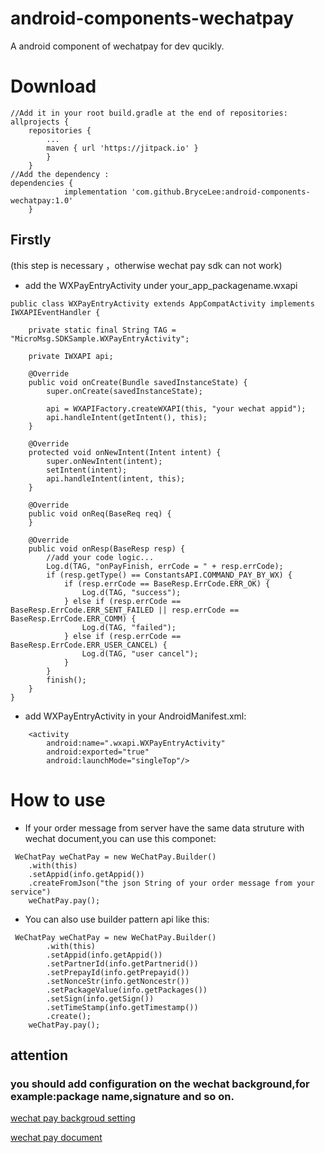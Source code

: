 # android-components-wechatpay
A android component of wechatpay for dev qucikly.
# Download
```
//Add it in your root build.gradle at the end of repositories:
allprojects {
    repositories {
		...
		maven { url 'https://jitpack.io' }
	    }
	}
//Add the dependency :
dependencies {
	        implementation 'com.github.BryceLee:android-components-wechatpay:1.0'
	}
```
## Firstly 
(this step is necessary ，otherwise wechat pay sdk can not work)
- add the WXPayEntryActivity under your_app_packagename.wxapi
```
public class WXPayEntryActivity extends AppCompatActivity implements IWXAPIEventHandler {

    private static final String TAG = "MicroMsg.SDKSample.WXPayEntryActivity";

    private IWXAPI api;

    @Override
    public void onCreate(Bundle savedInstanceState) {
        super.onCreate(savedInstanceState);

        api = WXAPIFactory.createWXAPI(this, "your wechat appid");
        api.handleIntent(getIntent(), this);
    }

    @Override
    protected void onNewIntent(Intent intent) {
        super.onNewIntent(intent);
        setIntent(intent);
        api.handleIntent(intent, this);
    }

    @Override
    public void onReq(BaseReq req) {
    }

    @Override
    public void onResp(BaseResp resp) {
        //add your code logic...
        Log.d(TAG, "onPayFinish, errCode = " + resp.errCode);
        if (resp.getType() == ConstantsAPI.COMMAND_PAY_BY_WX) {
            if (resp.errCode == BaseResp.ErrCode.ERR_OK) {
                Log.d(TAG, "success");
            } else if (resp.errCode == BaseResp.ErrCode.ERR_SENT_FAILED || resp.errCode == BaseResp.ErrCode.ERR_COMM) {
                Log.d(TAG, "failed");
            } else if (resp.errCode == BaseResp.ErrCode.ERR_USER_CANCEL) {
                Log.d(TAG, "user cancel");
            }
        }
        finish();
    }
}
```
- add WXPayEntryActivity in your AndroidManifest.xml:
```
    <activity
        android:name=".wxapi.WXPayEntryActivity"
        android:exported="true"
        android:launchMode="singleTop"/> 
```
# How to use
- If your order message from server have the same data struture with wechat document,you can use this componet:
```
 WeChatPay weChatPay = new WeChatPay.Builder()
    .with(this)
    .setAppid(info.getAppid())
    .createFromJson("the json String of your order message from your service")
    weChatPay.pay();
```
- You can also use builder pattern api like this:
```
 WeChatPay weChatPay = new WeChatPay.Builder()
        .with(this)
        .setAppid(info.getAppid())
        .setPartnerId(info.getPartnerid())
        .setPrepayId(info.getPrepayid())
        .setNonceStr(info.getNoncestr())
        .setPackageValue(info.getPackages())
        .setSign(info.getSign())
        .setTimeStamp(info.getTimestamp())
        .create();
    weChatPay.pay();
```
## attention
### you should add configuration on the wechat background,for example:package name,signature and so on.
[wechat pay backgroud setting](https://pay.weixin.qq.com/wiki/doc/api/app/app.php?chapter=8_5)

[wechat pay document](https://pay.weixin.qq.com/wiki/doc/api/app/app.php?chapter=9_12&index=2)